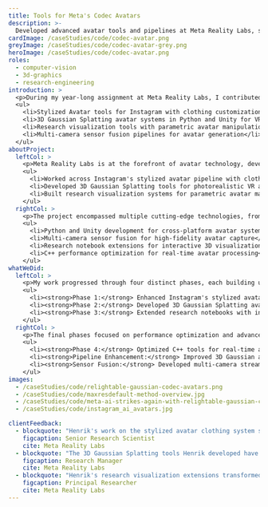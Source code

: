 ```yaml
---
title: Tools for Meta's Codec Avatars
description: >-
  Developed advanced avatar tools and pipelines at Meta Reality Labs, spanning from Instagram's stylized avatars to cutting-edge 3D Gaussian Splatting for VR experiences.
cardImage: /caseStudies/code/codec-avatar.png
greyImage: /caseStudies/code/codec-avatar-grey.png
heroImage: /caseStudies/code/codec-avatar.png
roles:
  - computer-vision
  - 3d-graphics
  - research-engineering
introduction: >
  <p>During my year-long assignment at Meta Reality Labs, I contributed to multiple avatar systems across the spectrum from consumer social media to cutting-edge VR research. My work spanned stylized avatar tools for Instagram, 3D Gaussian Splatting pipelines, and advanced visualization systems for avatar research.</p>
  <ul>
    <li>Stylized Avatar tools for Instagram with clothing customization</li>
    <li>3D Gaussian Splatting avatar systems in Python and Unity for VR</li>
    <li>Research visualization tools with parametric avatar manipulation</li>
    <li>Multi-camera sensor fusion pipelines for avatar generation</li>
  </ul>
aboutProject:
  leftCol: >
    <p>Meta Reality Labs is at the forefront of avatar technology, developing systems that bridge social media experiences with immersive VR environments. My role involved advancing both consumer-facing avatar features and research-grade tools for next-generation avatar systems.</p>
    <ul>
      <li>Worked across Instagram's stylized avatar pipeline with clothing customization</li>
      <li>Developed 3D Gaussian Splatting tools for photorealistic VR avatars</li>
      <li>Built research visualization systems for parametric avatar manipulation</li>
    </ul>
  rightCol: >
    <p>The project encompassed multiple cutting-edge technologies, from traditional 3D graphics to novel neural rendering techniques, requiring expertise in computer vision, real-time graphics, and research tooling.</p>
    <ul>
      <li>Python and Unity development for cross-platform avatar systems</li>
      <li>Multi-camera sensor fusion for high-fidelity avatar capture</li>
      <li>Research notebook extensions for interactive 3D visualization</li>
      <li>C++ performance optimization for real-time avatar processing</li>
    </ul>
whatWeDid:
  leftCol: >
    <p>My work progressed through four distinct phases, each building upon previous achievements while exploring new frontiers in avatar technology.</p>
    <ul>
      <li><strong>Phase 1:</strong> Enhanced Instagram's stylized avatar system with advanced clothing customization tools</li>
      <li><strong>Phase 2:</strong> Developed 3D Gaussian Splatting avatar pipelines in Python and Unity for VR applications</li>
      <li><strong>Phase 3:</strong> Extended research notebooks with interactive 3D avatar visualization and parametric manipulation</li>
    </ul>
  rightCol: >
    <p>The final phases focused on performance optimization and advanced capture systems for next-generation avatar experiences.</p>
    <ul>
      <li><strong>Phase 4:</strong> Optimized C++ tools for real-time avatar processing and manipulation</li>
      <li><strong>Pipeline Enhancement:</strong> Improved 3D Gaussian avatar generation workflows</li>
      <li><strong>Sensor Fusion:</strong> Developed multi-camera stream processing for enhanced avatar capture fidelity</li>
    </ul>
images:
  - /caseStudies/code/relightable-gaussian-codec-avatars.png
  - /caseStudies/code/maxresdefault-method-overview.jpg
  - /caseStudies/code/meta-ai-strikes-again-with-relightable-gaussian-codec.png
  - /caseStudies/code/instagram_ai_avatars.jpg

clientFeedback:
  - blockquote: "Henrik's work on the stylized avatar clothing system significantly improved our Instagram avatar customization capabilities, leading to increased user engagement with avatar features."
    figcaption: Senior Research Scientist
    cite: Meta Reality Labs
  - blockquote: "The 3D Gaussian Splatting tools Henrik developed have become essential for our VR avatar research, enabling real-time photorealistic avatar rendering that was previously impossible."
    figcaption: Research Manager
    cite: Meta Reality Labs
  - blockquote: "Henrik's research visualization extensions transformed how our team interacts with avatar data, making complex parametric manipulations intuitive and accessible to researchers across disciplines."
    figcaption: Principal Researcher
    cite: Meta Reality Labs
---
```

